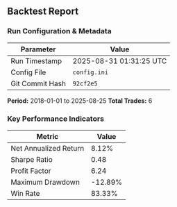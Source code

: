 
## Backtest Report

### Run Configuration & Metadata
| Parameter | Value |
| --- | --- |
| Run Timestamp | 2025-08-31 01:31:25 UTC |
| Config File | `config.ini` |
| Git Commit Hash | `92cf2e5` |

**Period:** 2018-01-01 to 2025-08-25
**Total Trades:** 6

### Key Performance Indicators
| Metric | Value |
| --- | --- |
| Net Annualized Return | 8.12% |
| Sharpe Ratio | 0.48 |
| Profit Factor | 6.24 |
| Maximum Drawdown | -12.89% |
| Win Rate | 83.33% |

